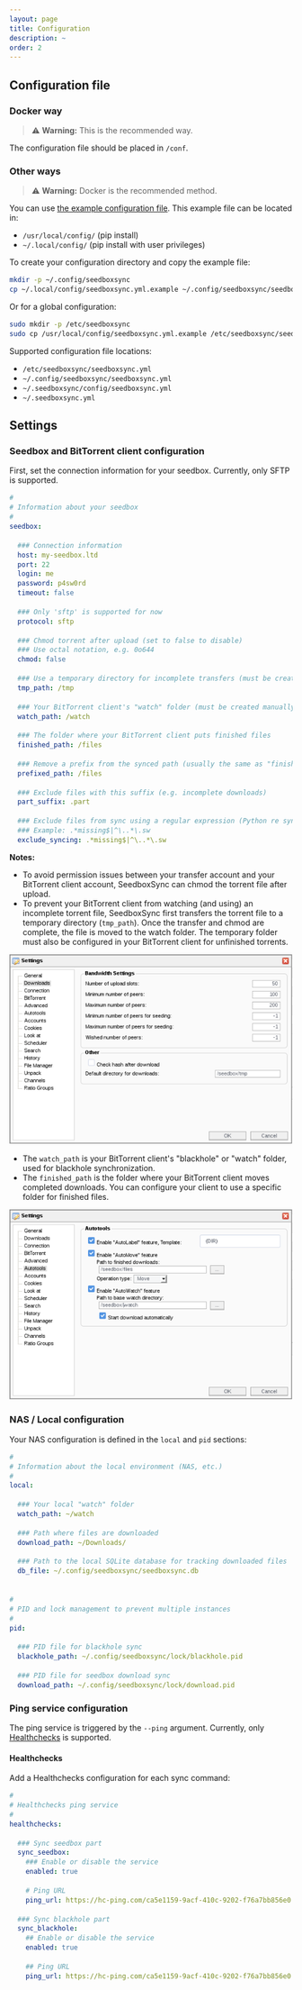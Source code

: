 ```yaml
---
layout: page
title: Configuration
description: ~
order: 2
---
```


## Configuration file

### Docker way

> ⚠ **Warning:** This is the recommended way.

The configuration file should be placed in `/conf`.

### Other ways

> ⚠ **Warning:** Docker is the recommended method.

You can use [the example configuration file](https://github.com/llaumgui/seedboxsync/blob/main/config/seedboxsync.yml.example).
This example file can be located in:

* `/usr/local/config/` (pip install)
* `~/.local/config/` (pip install with user privileges)

To create your configuration directory and copy the example file:

```bash
mkdir -p ~/.config/seedboxsync
cp ~/.local/config/seedboxsync.yml.example ~/.config/seedboxsync/seedboxsync.yml
```

Or for a global configuration:

```bash
sudo mkdir -p /etc/seedboxsync
sudo cp /usr/local/config/seedboxsync.yml.example /etc/seedboxsync/seedboxsync.yml
```

Supported configuration file locations:

* `/etc/seedboxsync/seedboxsync.yml`
* `~/.config/seedboxsync/seedboxsync.yml`
* `~/.seedboxsync/config/seedboxsync.yml`
* `~/.seedboxsync.yml`

## Settings

### Seedbox and BitTorrent client configuration

First, set the connection information for your seedbox.
Currently, only SFTP is supported.

```yml
#
# Information about your seedbox
#
seedbox:

  ### Connection information
  host: my-seedbox.ltd
  port: 22
  login: me
  password: p4sw0rd
  timeout: false

  ### Only 'sftp' is supported for now
  protocol: sftp

  ### Chmod torrent after upload (set to false to disable)
  ### Use octal notation, e.g. 0o644
  chmod: false

  ### Use a temporary directory for incomplete transfers (must be created manually)
  tmp_path: /tmp

  ### Your BitTorrent client's "watch" folder (must be created manually)
  watch_path: /watch

  ### The folder where your BitTorrent client puts finished files
  finished_path: /files

  ### Remove a prefix from the synced path (usually the same as "finished_path")
  prefixed_path: /files

  ### Exclude files with this suffix (e.g. incomplete downloads)
  part_suffix: .part

  ### Exclude files from sync using a regular expression (Python re syntax)
  ### Example: .*missing$|^\..*\.sw
  exclude_syncing: .*missing$|^\..*\.sw
```

**Notes:**

* To avoid permission issues between your transfer account and your BitTorrent client account, SeedboxSync can chmod the torrent file after upload.
* To prevent your BitTorrent client from watching (and using) an incomplete torrent file, SeedboxSync first transfers the torrent file to a temporary directory (`tmp_path`). Once the transfer and chmod are complete, the file is moved to the watch folder.
  The temporary folder must also be configured in your BitTorrent client for unfinished torrents.

![ruTorrent settings / Downloads](images/rutorrent_1.png)

* The `watch_path` is your BitTorrent client's "blackhole" or "watch" folder, used for blackhole synchronization.
* The `finished_path` is the folder where your BitTorrent client moves completed downloads. You can configure your client to use a specific folder for finished files.

![ruTorrent settings / Autotools](images/rutorrent_2.png)

### NAS / Local configuration

Your NAS configuration is defined in the `local` and `pid` sections:

```yml
#
# Information about the local environment (NAS, etc.)
#
local:

  ### Your local "watch" folder
  watch_path: ~/watch

  ### Path where files are downloaded
  download_path: ~/Downloads/

  ### Path to the local SQLite database for tracking downloaded files
  db_file: ~/.config/seedboxsync/seedboxsync.db


#
# PID and lock management to prevent multiple instances
#
pid:

  ### PID file for blackhole sync
  blackhole_path: ~/.config/seedboxsync/lock/blackhole.pid

  ### PID file for seedbox download sync
  download_path: ~/.config/seedboxsync/lock/download.pid
```

### Ping service configuration

The ping service is triggered by the `--ping` argument.
Currently, only [Healthchecks](https://github.com/healthchecks/healthchecks) is supported.

#### Healthchecks

Add a Healthchecks configuration for each sync command:

```yml
#
# Healthchecks ping service
#
healthchecks:

  ### Sync seedbox part
  sync_seedbox:
    ### Enable or disable the service
    enabled: true

    # Ping URL
    ping_url: https://hc-ping.com/ca5e1159-9acf-410c-9202-f76a7bb856e0

  ### Sync blackhole part
  sync_blackhole:
    ## Enable or disable the service
    enabled: true

    ## Ping URL
    ping_url: https://hc-ping.com/ca5e1159-9acf-410c-9202-f76a7bb856e0
```
